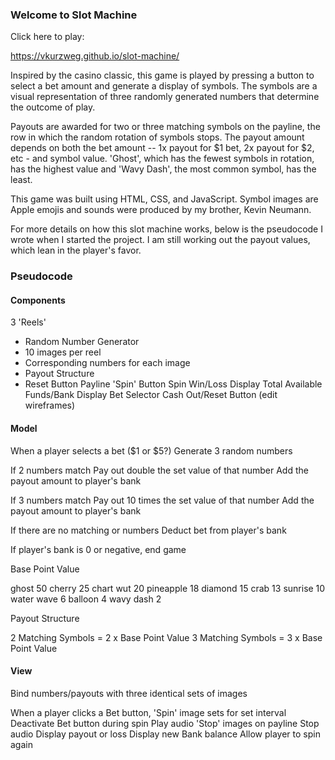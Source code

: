 ### Welcome to Slot Machine

Click here to play:

https://vkurzweg.github.io/slot-machine/

Inspired by the casino classic, this game is played by pressing a button to select a bet amount and generate a display of symbols. The symbols are a visual representation of three randomly generated numbers that determine the outcome of play.

Payouts are awarded for two or three matching symbols on the payline, the row in which the random rotation of symbols stops. The payout amount depends on both the bet amount -- 1x payout for $1 bet, 2x payout for $2, etc - and symbol value. 'Ghost', which has the fewest symbols in rotation, has the highest value and 'Wavy Dash', the most common symbol, has the least.

This game was built using HTML, CSS, and JavaScript. Symbol images are Apple emojis and sounds were produced by my brother, Kevin Neumann.

For more details on how this slot machine works, below is the pseudocode I wrote when I started the project. I am still working out the payout values, which lean in the player's favor. 

### Pseudocode

#### Components

3 'Reels'
  - Random Number Generator
  - 10 images per reel
  - Corresponding numbers for each image
  - Payout Structure
  - Reset Button
Payline
'Spin' Button
Spin Win/Loss Display
Total Available Funds/Bank Display
Bet Selector
Cash Out/Reset Button (edit wireframes)

#### Model

When a player selects a bet ($1 or $5?)
  Generate 3 random numbers

  If 2 numbers match
    Pay out double the set value of that number
    Add the payout amount to player's bank

  If 3 numbers match
    Pay out 10 times the set value of that number
    Add the payout amount to player's bank

  If there are no matching or numbers
    Deduct bet from player's bank

  If player's bank is 0 or negative,
    end game

Base Point Value

ghost         50
cherry        25
chart wut     20
pineapple     18
diamond       15
crab          13
sunrise       10
water wave     6
balloon        4
wavy dash      2

Payout Structure

2 Matching Symbols = 2 x Base Point Value
3 Matching Symbols = 3 x Base Point Value

#### View

Bind numbers/payouts with three identical sets of images

When a player clicks a Bet button,
  'Spin' image sets for set interval
  Deactivate Bet button during spin
  Play audio
  'Stop' images on payline
  Stop audio
  Display payout or loss
  Display new Bank balance
  Allow player to spin again





